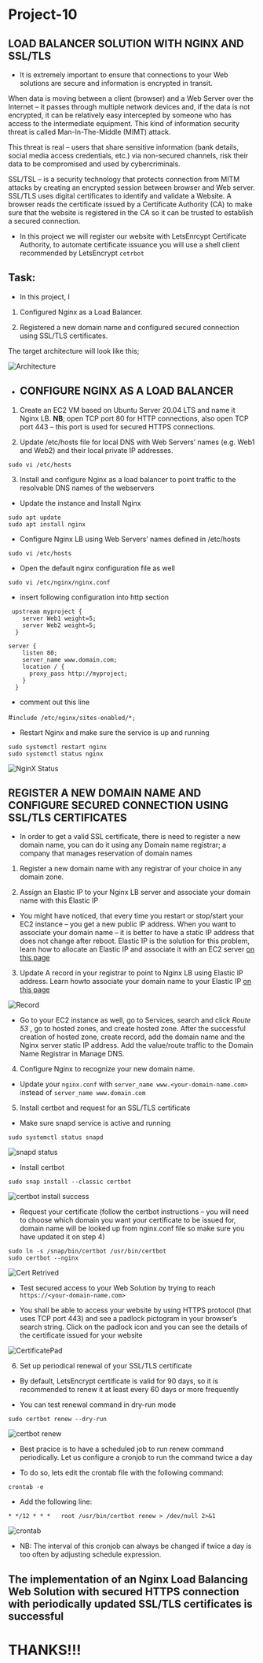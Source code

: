 # Project-10
## **LOAD BALANCER SOLUTION WITH NGINX AND SSL/TLS**

- It is extremely important to ensure that connections to your Web solutions are secure and information is encrypted in transit.

When data is moving between a client (browser) and a Web Server over the Internet – it passes through multiple network devices and, if the data is not encrypted, it can be relatively easy intercepted by someone who has access to the intermediate equipment. This kind of information security threat is called Man-In-The-Middle (MIMT) attack.

This threat is real – users that share sensitive information (bank details, social media access credentials, etc.) via non-secured channels, risk their data to be compromised and used by cybercriminals.

SSL/TSL – is a security technology that protects connection from MITM attacks by creating an encrypted session between browser and Web server. SSL/TLS uses digital certificates to identify and validate a Website. A browser reads the certificate issued by a Certificate Authority (CA) to make sure that the website is registered in the CA so it can be trusted to establish a secured connection.

- In this project we will register our website with LetsEnrcypt Certificate Authority, to automate certificate issuance you will use a shell client recommended by LetsEncrypt `cetrbot`

## **Task:**

- In this project, I

1. Configured Nginx as a Load Balancer.

2. Registered a new domain name and configured secured connection using SSL/TLS certificates.

The target architecture will look like this;

![Architecture](./images/P10%20Architecture.png)

- ## **CONFIGURE NGINX AS A LOAD BALANCER**

1. Create an EC2 VM based on Ubuntu Server 20.04 LTS and name it Nginx LB. **NB**; open TCP port 80 for HTTP connections, also open TCP port 443 – this port is used for secured HTTPS connections.

2. Update /etc/hosts file for local DNS with Web Servers’ names (e.g. Web1 and Web2) and their local private IP addresses.

`sudo vi /etc/hosts`

3. Install and configure Nginx as a load balancer to point traffic to the resolvable DNS names of the webservers

- Update the instance and Install Nginx

```
sudo apt update
sudo apt install nginx
```

- Configure Nginx LB using Web Servers’ names defined in /etc/hosts

`sudo vi /etc/hosts`

- Open the default nginx configuration file as well

`sudo vi /etc/nginx/nginx.conf`

- insert following configuration into http section

```
 upstream myproject {
    server Web1 weight=5;
    server Web2 weight=5;
  }

server {
    listen 80;
    server_name www.domain.com;
    location / {
      proxy_pass http://myproject;
    }
  }
```
- comment out this line

#`include /etc/nginx/sites-enabled/*;`

- Restart Nginx and make sure the service is up and running

```
sudo systemctl restart nginx
sudo systemctl status nginx
```

![NginX Status](./images/NginX%20Status.png)


## REGISTER A NEW DOMAIN NAME AND CONFIGURE SECURED CONNECTION USING SSL/TLS CERTIFICATES


- In order to get a valid SSL certificate, there is need to register a new domain name, you can do it using any Domain name registrar; a company that manages reservation of domain names

1. Register a new domain name with any registrar of your choice in any domain zone.

2. Assign an Elastic IP to your Nginx LB server and associate your domain name with this Elastic IP

- You might have noticed, that every time you restart or stop/start your EC2 instance – you get a new public IP address. When you want to associate your domain name – it is better to have a static IP address that does not change after reboot. Elastic IP is the solution for this problem, learn how to allocate an Elastic IP and associate it with an EC2 server [on this page](https://docs.aws.amazon.com/AWSEC2/latest/UserGuide/elastic-ip-addresses-eip.html)

3. Update A record in your registrar to point to Nginx LB using Elastic IP address.
Learn howto associate your domain name to your Elastic IP [on this page](https://medium.com/progress-on-ios-development/connecting-an-ec2-instance-with-a-godaddy-domain-e74ff190c233)

![Record](./images/Record.png)

- Go to your EC2 instance as well, go to Services, search and click *Route 53* , go to hosted zones, and create hosted zone.
After the successful creation of hosted zone, create record, add the domain name and the Nginx server static IP address. Add the value/route traffic to the Domain Name Registrar in Manage DNS.

4. Configure Nginx to recognize your new domain name.

- Update your `nginx.conf` with `server_name www.<your-domain-name.com>` instead of `server_name www.domain.com`

5. Install certbot and request for an SSL/TLS certificate

- Make sure snapd service is active and running

`sudo systemctl status snapd`

![snapd status](./images/snapd%20status.png)

- Install certbot

`sudo snap install --classic certbot`

![certbot install success](./images/certbot.png)

- Request your certificate (follow the certbot instructions – you will need to choose which domain you want your certificate to be issued for, domain name will be looked up from nginx.conf file so make sure you have updated it on step 4)

```
sudo ln -s /snap/bin/certbot /usr/bin/certbot
sudo certbot --nginx
```

![Cert Retrived](./images/certbot%20retrieved.png)

- Test secured access to your Web Solution by trying to reach `https://<your-domain-name.com>`

- You shall be able to access your website by using HTTPS protocol (that uses TCP port 443) and see a padlock pictogram in your browser’s search string.
Click on the padlock icon and you can see the details of the certificate issued for your website

![CertificatePad](./images/CertC.png)

6. Set up periodical renewal of your SSL/TLS certificate

- By default, LetsEncrypt certificate is valid for 90 days, so it is recommended to renew it at least every 60 days or more frequently

- You can test renewal command in dry-run mode

`sudo certbot renew --dry-run`

![certbot renew](./images/renewal%20comm.png)

- Best pracice is to have a scheduled job to run renew command periodically. Let us configure a cronjob to run the command twice a day

- To do so, lets edit the crontab file with the following command:

`crontab -e`

- Add the following line:

`* */12 * * *   root /usr/bin/certbot renew > /dev/null 2>&1`

![crontab](./images/crontab.png)

- NB: The interval of this cronjob can always be changed if twice a day is too often by adjusting schedule expression.







## The implementation of an Nginx Load Balancing Web Solution with secured HTTPS connection with periodically updated SSL/TLS certificates is successful

# **THANKS!!!**

